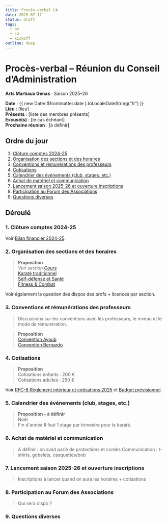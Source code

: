 ```yaml
---
title: Procès-verbal CA
date: 2025-07-17
status: draft
tags:
  - pv
  - ca
  - kickoff
outline: deep
---
```

# Procès-verbal – Réunion du Conseil d’Administration
**Arts Martiaux Genas** · Saison 2025–26

**Date** : {{ new Date( $frontmatter.date ).toLocaleDateString("fr") }}  
**Lieu** : [lieu]  
**Présents** : [liste des membres présents]  
**Excusé(s)** : [le cas échéant]  
**Prochaine réunion** : [à définir]

## Ordre du jour

1. [Clôture comptes 2024-25](#_1-cloture-comptes-2024-25)
2. [Organisation des sections et des horaires](#_2-organisation-des-sections-et-des-horaires)
3. [Conventions et rémunérations des professeurs](#_3-conventions-et-remunerations-des-professeurs)
4. [Cotisations](#_4-cotisations)
5. [Calendrier des événements (club, stages, etc.)](#_5-calendrier-des-evenements-club-stages-etc)
6. [Achat de matériel et communication](#_6-achat-de-materiel-et-communication)
7. [Lancement saison 2025-26 et ouverture inscriptions](#_7-lancement-saison-2025-26-et-ouverture-inscriptions)
8. [Participation au Forum des Associations](#_8-participation-au-forum-des-associations)
9. [Questions diverses](#_9-questions-diverses)

## Déroulé

### 1. Clôture comptes 2024-25

Voir [Bilan financier 2024-25](/docs/ssn/2024-25/bilan).

### 2. Organisation des sections et des horaires

> **Proposition**  
> _Voir section [Cours](../../horaires)_  
> [Karaté traditionnel](../../disciplines/karate-traditionnel)  
> [Self-défense et Santé](../../disciplines/self-defense.md)  
> [Fitness & Combat](../../disciplines/fitness-combat.md)

Voir également la question des dispos des profs + licences par section.

### 3. Conventions et rémunérations des professeurs

> Discussions sur les conventions avec les professeurs, le niveau et le mode de rémunération.

> **Proposition**  
> [Convention Ayoub](convention-karate)  
> [Convention Bernardo](convention-body)  

### 4. Cotisations

> **Proposition**  
> Cotisations enfants : 200 €  
> Cotisations adultes : 250 €

Voir [RFC-8 Règlement intérieur et cotisations 2025](/docs/legal/rfc/rfc-8-2025-reglement) et [Budget prévisionnel](/docs/ssn/2025-26/budget).

### 5. Calendrier des événements (club, stages, etc.)

> **Proposition - à définir**  
> Noël  
> Fin d'année
> Il faut 1 stage par trimestre pour le karaté.

### 6. Achat de matériel et communication

> A définir : on avait parlé de protections et cordes
> Communication : t-shirts, gobelets, casquettes/bob

### 7. Lancement saison 2025-26 et ouverture inscriptions

> Inscriptions à lancer quand on aura les horaires + cotisations

### 8. Participation au Forum des Associations

> Qui sera dispo ?

### 9. Questions diverses
